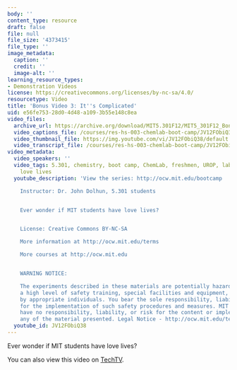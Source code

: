 ```yaml
---
body: ''
content_type: resource
draft: false
file: null
file_size: '4373415'
file_type: ''
image_metadata:
  caption: ''
  credit: ''
  image-alt: ''
learning_resource_types:
- Demonstration Videos
license: https://creativecommons.org/licenses/by-nc-sa/4.0/
resourcetype: Video
title: 'Bonus Video 3: It''s Complicated'
uid: e56fe753-28d0-4d48-a109-3b55e148c8ea
video_files:
  archive_url: https://archive.org/download/MIT5.301F12/MIT5_301F12_Bonus_03_Its_Complicated_300k.mp4
  video_captions_file: /courses/res-hs-003-chemlab-boot-camp/JV12FObiQ38_captions.webvtt
  video_thumbnail_file: https://img.youtube.com/vi/JV12FObiQ38/default.jpg
  video_transcript_file: /courses/res-hs-003-chemlab-boot-camp/JV12FObiQ38_transcript.pdf
video_metadata:
  video_speakers: ''
  video_tags: 5.301, chemistry, boot camp, ChemLab, freshmen, UROP, lab, romance,
    love lives
  youtube_description: 'View the series: http://ocw.mit.edu/bootcamp

    Instructor: Dr. John Dolhun, 5.301 students


    Ever wonder if MIT students have love lives?


    License: Creative Commons BY-NC-SA

    More information at http://ocw.mit.edu/terms

    More courses at http://ocw.mit.edu


    WARNING NOTICE:

    The experiments described in these materials are potentially hazardous and require
    a high level of safety training, special facilities and equipment, and supervision
    by appropriate individuals. You bear the sole responsibility, liability, and risk
    for the implementation of such safety procedures and measures. MIT and Dow shall
    have no responsibility, liability, or risk for the content or implementation of
    any of the material presented. Legal Notice - http://ocw.mit.edu/terms/'
  youtube_id: JV12FObiQ38
---
```

Ever wonder if MIT students have love lives?

You can also view this video on [TechTV](http://techtv.mit.edu/collections/mitocw:2894/videos/21446-bonus-video-3-it-s-complicated-mit-chemlab-boot-camp).